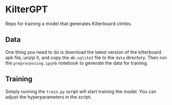 # KilterGPT

Repo for training a model that generates Kilterboard climbs.

## Data

One thing you need to do is download the latest version of the kilterboard apk file, unzip it, and copy the `db.sqlite3` file to the `data` directory.
Then run the `preprocessing.ipynb` notebook to generate the data for training.


## Training

Simply running the `train.py` script will start training the model. You can adjust the hyperparameters in the script.
